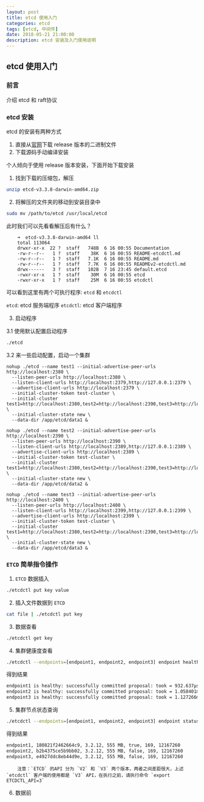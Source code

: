 ```yaml
---
layout: post
title: etcd 使用入门
categories: etcd
tags: [etcd, 中间件]
date: 2018-05-21 21:00:00
description: etcd 安装及入门使用说明
---
```


## etcd 使用入门

### 前言
介绍 etcd 和 raft协议

### etcd 安装

etcd 的安装有两种方式

1. 直接从[官网]("https://github.com/coreos/etcd/releases/" "release binary page")下载 release 版本的二进制文件
2. 下载源码手动编译安装

个人倾向于使用 release 版本安装，下面开始下载安装

1. 找到下载的压缩包，解压
```sh
unzip etcd-v3.3.8-darwin-amd64.zip
```

2. 将解压的文件夹的移动到安装目录中
```sh
sudo mv /path/to/etcd /usr/local/etcd
```
此时我们可以先看看解压后有什么？

        ➜  etcd-v3.3.8-darwin-amd64 ll
        total 113064
        drwxr-xr-x  22 ?  staff   748B  6 16 00:55 Documentation
        -rw-r--r--   1 ?  staff    38K  6 16 00:55 README-etcdctl.md
        -rw-r--r--   1 ?  staff   7.1K  6 16 00:55 README.md
        -rw-r--r--   1 ?  staff   7.7K  6 16 00:55 READMEv2-etcdctl.md
        drwx------   3 ?  staff   102B  7 16 23:45 default.etcd
        -rwxr-xr-x   1 ?  staff    30M  6 16 00:55 etcd
        -rwxr-xr-x   1 ?  staff    25M  6 16 00:55 etcdctl


可以看到这里有两个可执行程序: `etcd` 和 `etcdctl`

`etcd`: etcd 服务端程序
`etcdctl`: etcd 客户端程序

3. 启动程序

3.1 使用默认配置启动程序

```bash
./etcd
```

3.2 来一些启动配置，启动一个集群

```shell
nohup ./etcd --name test1 --initial-advertise-peer-urls http://localhost:2380 \
  --listen-peer-urls http://localhost:2380 \
  --listen-client-urls http://localhost:2379,http://127.0.0.1:2379 \
  --advertise-client-urls http://localhost:2379 \
  --initial-cluster-token test-cluster \
  --initial-cluster test1=http://localhost:2380,test2=http://localhost:2390,test3=http://localhost:2400 \
  --initial-cluster-state new \
  --data-dir /app/etcd/data1 &

nohup ./etcd --name test2 --initial-advertise-peer-urls http://localhost:2390 \
  --listen-peer-urls http://localhost:2390 \
  --listen-client-urls http://localhost:2389,http://127.0.0.1:2389 \
  --advertise-client-urls http://localhost:2389 \
  --initial-cluster-token test-cluster \
  --initial-cluster test1=http://localhost:2380,test2=http://localhost:2390,test3=http://localhost:2400 \
  --initial-cluster-state new \
  --data-dir /app/etcd/data2 &

nohup ./etcd --name test3 --initial-advertise-peer-urls http://localhost:2400 \
  --listen-peer-urls http://localhost:2400 \
  --listen-client-urls http://localhost:2399,http://127.0.0.1:2399 \
  --advertise-client-urls http://localhost:2399 \
  --initial-cluster-token test-cluster \
  --initial-cluster test1=http://localhost:2380,test2=http://localhost:2390,test3=http://localhost:2400 \
  --initial-cluster-state new \
  --data-dir /app/etcd/data3 &
```

### `ETCD` 简单指令操作

1. `ETCD` 数据插入

```bash
./etcdctl put key value
```

2. 插入文件数据到 `ETCD`

```bash
cat file | ./etcdctl put key
```

3. 数据查看

```bash
./etcdctl get key
```

4. 集群健康度查看

```bash
./etcdctl --endpoints=[endpoint1, endpoint2, endpoint3] endpoint health
```
得到结果

```bash
endpoint1 is healthy: successfully committed proposal: took = 932.637µs
endpoint2 is healthy: successfully committed proposal: took = 1.058401ms
endpoint3 is healthy: successfully committed proposal: took = 1.127266ms
```

5. 集群节点状态查询

```bash
./etcdctl --endpoints=[endpoint1, endpoint2, endpoint3] endpoint status
```
得到结果

```bash
endpoint1, 180821f2462664c9, 3.2.12, 555 MB, true, 169, 12167260
endpoint2, b2b4375ce5b9bb02, 3.2.12, 555 MB, false, 169, 12167260
endpoint3, e4927ddc8eb44d9e, 3.2.12, 555 MB, false, 169, 12167260
```


        注意：`ETCD` 的API 分为 `V2` 和 `V3` 两个版本，两者之间差距很大，上述 `etcdctl` 客户端的使用都是 `V3` API，在执行之前，请执行命令 `export ETCDCTL_API=3`

6. 数据前